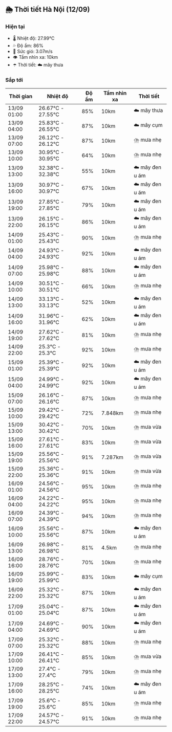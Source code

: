 ## 🌦️ Thời tiết Hà Nội (12/09)

### Hiện tại

- 🌡️ Nhiệt độ: 27.99℃
- 💦 Độ ẩm: 86%
- 💨 Sức gió: 3.07m/s
- 👁️ Tầm nhìn xa: 10km
- ☂️ Thời tiết: ☁️ mây thưa

### Sắp tới

| Thời gian | Nhiệt độ | Độ ẩm | Tầm nhìn xa | Thời tiết |
| --- | --- | --- | --- | --- |
| 13/09 01:00 | 26.67℃ - 27.55℃ | 85% | 10km | ☁️ mây thưa |
| 13/09 04:00 | 25.83℃ - 26.55℃ | 87% | 10km | ☁️ mây cụm |
| 13/09 07:00 | 26.12℃ - 26.12℃ | 87% | 10km | ⛈️ mưa nhẹ |
| 13/09 10:00 | 30.95℃ - 30.95℃ | 64% | 10km | ⛈️ mưa nhẹ |
| 13/09 13:00 | 32.38℃ - 32.38℃ | 55% | 10km | ☁️ mây đen u ám |
| 13/09 16:00 | 30.97℃ - 30.97℃ | 67% | 10km | ☁️ mây đen u ám |
| 13/09 19:00 | 27.85℃ - 27.85℃ | 79% | 10km | ☁️ mây đen u ám |
| 13/09 22:00 | 26.15℃ - 26.15℃ | 86% | 10km | ☁️ mây đen u ám |
| 14/09 01:00 | 25.43℃ - 25.43℃ | 90% | 10km | ⛈️ mưa nhẹ |
| 14/09 04:00 | 24.93℃ - 24.93℃ | 92% | 10km | ☁️ mây đen u ám |
| 14/09 07:00 | 25.98℃ - 25.98℃ | 88% | 10km | ☁️ mây đen u ám |
| 14/09 10:00 | 30.51℃ - 30.51℃ | 66% | 10km | ⛈️ mưa nhẹ |
| 14/09 13:00 | 33.13℃ - 33.13℃ | 52% | 10km | ☁️ mây đen u ám |
| 14/09 16:00 | 31.96℃ - 31.96℃ | 62% | 10km | ☁️ mây đen u ám |
| 14/09 19:00 | 27.62℃ - 27.62℃ | 81% | 10km | ⛈️ mưa nhẹ |
| 14/09 22:00 | 25.3℃ - 25.3℃ | 92% | 10km | ⛈️ mưa nhẹ |
| 15/09 01:00 | 25.39℃ - 25.39℃ | 92% | 10km | ☁️ mây đen u ám |
| 15/09 04:00 | 24.99℃ - 24.99℃ | 92% | 10km | ☁️ mây đen u ám |
| 15/09 07:00 | 26.16℃ - 26.16℃ | 87% | 10km | ⛈️ mưa nhẹ |
| 15/09 10:00 | 29.42℃ - 29.42℃ | 72% | 7.848km | ⛈️ mưa nhẹ |
| 15/09 13:00 | 30.42℃ - 30.42℃ | 70% | 10km | ⛈️ mưa vừa |
| 15/09 16:00 | 27.61℃ - 27.61℃ | 83% | 10km | ⛈️ mưa vừa |
| 15/09 19:00 | 25.56℃ - 25.56℃ | 91% | 7.287km | ⛈️ mưa vừa |
| 15/09 22:00 | 25.36℃ - 25.36℃ | 91% | 10km | ⛈️ mưa vừa |
| 16/09 01:00 | 24.56℃ - 24.56℃ | 95% | 10km | ⛈️ mưa nhẹ |
| 16/09 04:00 | 24.22℃ - 24.22℃ | 95% | 10km | ⛈️ mưa nhẹ |
| 16/09 07:00 | 24.39℃ - 24.39℃ | 94% | 10km | ⛈️ mưa nhẹ |
| 16/09 10:00 | 25.56℃ - 25.56℃ | 87% | 10km | ☁️ mây đen u ám |
| 16/09 13:00 | 26.98℃ - 26.98℃ | 81% | 4.5km | ⛈️ mưa nhẹ |
| 16/09 16:00 | 28.76℃ - 28.76℃ | 70% | 10km | ⛈️ mưa nhẹ |
| 16/09 19:00 | 25.99℃ - 25.99℃ | 83% | 10km | ☁️ mây cụm |
| 16/09 22:00 | 25.32℃ - 25.32℃ | 87% | 10km | ☁️ mây đen u ám |
| 17/09 01:00 | 25.04℃ - 25.04℃ | 87% | 10km | ☁️ mây đen u ám |
| 17/09 04:00 | 24.69℃ - 24.69℃ | 90% | 10km | ☁️ mây đen u ám |
| 17/09 07:00 | 25.32℃ - 25.32℃ | 88% | 10km | ⛈️ mưa nhẹ |
| 17/09 10:00 | 26.41℃ - 26.41℃ | 85% | 10km | ⛈️ mưa vừa |
| 17/09 13:00 | 27.4℃ - 27.4℃ | 79% | 10km | ⛈️ mưa nhẹ |
| 17/09 16:00 | 28.25℃ - 28.25℃ | 74% | 10km | ☁️ mây đen u ám |
| 17/09 19:00 | 25.6℃ - 25.6℃ | 85% | 10km | ⛈️ mưa nhẹ |
| 17/09 22:00 | 24.57℃ - 24.57℃ | 91% | 10km | ⛈️ mưa nhẹ |

